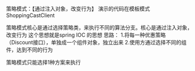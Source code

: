 策略模式：【通过注入对象，改变行为】
演示的代码在模板模式ShoppingCastClient

策略模式核心是通过选择策略类，来执行不同的算法分支。核心是通过注入对象，改变行为
这个思想就是spring IOC 的思想
思路：
1.将每一种优惠策略（Discount接口），单独成一个组件对象，独立出来
2.使用方通过选择不同的组件，达到不同的行为

策略模式只能选择1种方案来执行
